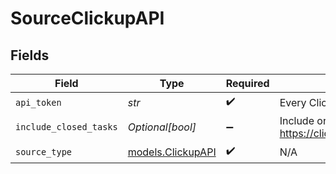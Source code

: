 # SourceClickupAPI


## Fields

| Field                                                                                                                                                                                  | Type                                                                                                                                                                                   | Required                                                                                                                                                                               | Description                                                                                                                                                                            |
| -------------------------------------------------------------------------------------------------------------------------------------------------------------------------------------- | -------------------------------------------------------------------------------------------------------------------------------------------------------------------------------------- | -------------------------------------------------------------------------------------------------------------------------------------------------------------------------------------- | -------------------------------------------------------------------------------------------------------------------------------------------------------------------------------------- |
| `api_token`                                                                                                                                                                            | *str*                                                                                                                                                                                  | :heavy_check_mark:                                                                                                                                                                     | Every ClickUp API call required authentication. This field is your personal API token. See <a href="https://clickup.com/api/developer-portal/authentication/#personal-token">here</a>. |
| `include_closed_tasks`                                                                                                                                                                 | *Optional[bool]*                                                                                                                                                                       | :heavy_minus_sign:                                                                                                                                                                     | Include or exclude closed tasks. By default, they are excluded. See <a https://clickup.com/api/clickupreference/operation/GetTasks/#!in=query&path=include_closed&t=request">here</a>. |
| `source_type`                                                                                                                                                                          | [models.ClickupAPI](../models/clickupapi.md)                                                                                                                                           | :heavy_check_mark:                                                                                                                                                                     | N/A                                                                                                                                                                                    |